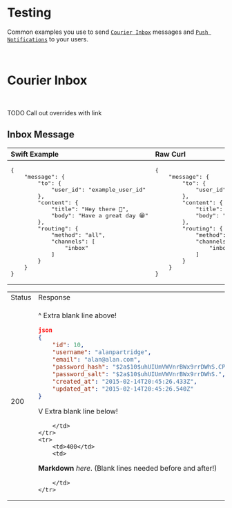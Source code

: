 # Testing

Common examples you use to send [`Courier Inbox`](https://github.com/trycourier/courier-ios/blob/feature/inbox-docs/Docs/Inbox.md) messages and [`Push Notifications`](https://github.com/trycourier/courier-ios/blob/feature/inbox-docs/Docs/PushNotifications.md) to your users.

&emsp;

# Courier Inbox



&emsp;

TODO Call out overrides with link

## Inbox Message

<table>
    <thead>
        <tr>
            <th width="500px" align="left">Swift Example</th>
            <th width="500px" align="left">Raw Curl</th>
        </tr>
    </thead>
    <tbody>
        <tr width="600px">
            <td align="left">
<pre>
{
    "message": {
        "to": {
            "user_id": "example_user_id"
        },
        "content": {
            "title": "Hey there 👋",
            "body": "Have a great day 😁"
        },
        "routing": {
            "method": "all",
            "channels": [
                "inbox"
            ]
        }
    }
}
</pre>
            </td>
            <td align="left">
<pre>
{
    "message": {
        "to": {
            "user_id": "example_user_id"
        },
        "content": {
            "title": "Hey there 👋",
            "body": "Have a great day 😁"
        },
        "routing": {
            "method": "all",
            "channels": [
                "inbox"
            ]
        }
    }
}
</pre>
            </td>
        </tr>
    </tbody>
</table>

<table>
    <tr>
        <td>Status</td>
        <td>Response</td>
    </tr>
    <tr>
        <td>200</td>
        <td>

^ Extra blank line above!
```json
json
{
    "id": 10,
    "username": "alanpartridge",
    "email": "alan@alan.com",
    "password_hash": "$2a$10$uhUIUmVWVnrBWx9rrDWhS.CPCWCZsyqqa8./whhfzBZydX7yvahHS",
    "password_salt": "$2a$10$uhUIUmVWVnrBWx9rrDWhS.",
    "created_at": "2015-02-14T20:45:26.433Z",
    "updated_at": "2015-02-14T20:45:26.540Z"
}
```
V Extra blank line below!

        </td>
    </tr>
    <tr>
        <td>400</td>
        <td>

**Markdown** _here_. (Blank lines needed before and after!)

        </td>
    </tr>
</table>
